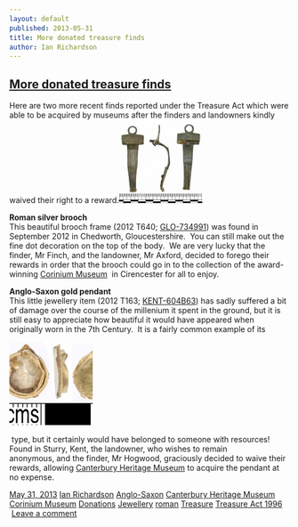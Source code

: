 ```yaml
---
layout: default
published: 2013-05-31
title: More donated treasure finds
author: Ian Richardson
---
```


[More donated treasure finds](http://finds.org.uk/blogs/blog/2013/05/31/more-donated-treasure-finds/ "Link to More donated treasure finds")
-------------------------------------------------------------------------------------------------------------------------------------------

Here are two more recent finds reported under the Treasure Act which were able to be acquired by museums after the finders and landowners kindly waived their right to a reward.[![2012T640_Roman_Brooch](/files/2013/05/2012T640_Roman_Brooch-150x150.jpg)](/files/2013/05/2012T640_Roman_Brooch.jpg)

**Roman silver brooch**  
This beautiful brooch frame (2012 T640; [GLO-734991](http://finds.org.uk/database/artefacts/record/id/520889)) was found in September 2012 in Chedworth, Gloucestershire.  You can still make out the fine dot decoration on the top of the body.  We are very lucky that the finder, Mr Finch, and the landowner, Mr Axford, decided to forego their rewards in order that the brooch could go in to the collection of the award-winning [Corinium Museum](http://coriniummuseum.org/)  in Cirencester for all to enjoy. 

**Anglo-Saxon gold pendant**  
This little jewellery item (2012 T163; [KENT-604B63](http://finds.org.uk/database/artefacts/record/id/492328)) has sadly suffered a bit of damage over the course of the millenium it spent in the ground, but it is still easy to appreciate how beautiful it would have appeared when originally worn in the 7th Century.  It is a fairly common example of its

[![2012T163_pendant](/files/2013/05/2012T163_pendant-150x150.jpg)](/files/2013/05/2012T163_pendant.jpg)

 type, but it certainly would have belonged to someone with resources!  Found in Sturry, Kent, the landowner, who wishes to remain anonymous, and the finder, Mr Hogwood, graciously decided to waive their rewards, allowing [Canterbury Heritage Museum](http://www.canterbury.co.uk/thedms.aspx?dms=13&venue=3030489) to acquire the pendant at no expense.

[May 31, 2013](http://finds.org.uk/blogs/blog/2013/05/31/more-donated-treasure-finds/ "4:39 pm")  [Ian Richardson](http://finds.org.uk/blogs/blog/author/irichardson/ "View all posts by Ian Richardson") [Anglo-Saxon](http://finds.org.uk/blogs/blog/category/anglo-saxon/) [Canterbury Heritage Museum](http://finds.org.uk/blogs/blog/category/canterbury-heritage-museum/) [Corinium Museum](http://finds.org.uk/blogs/blog/category/corinium-museum/) [Donations](http://finds.org.uk/blogs/blog/category/donations/) [Jewellery](http://finds.org.uk/blogs/blog/category/jewellery/) [roman](http://finds.org.uk/blogs/blog/category/roman/) [Treasure](http://finds.org.uk/blogs/blog/category/treasure/) [Treasure Act 1996](http://finds.org.uk/blogs/blog/category/treasure-act-1996/)   [Leave a comment](http://finds.org.uk/blogs/blog/2013/05/31/more-donated-treasure-finds/#respond "Comment on More donated treasure finds")